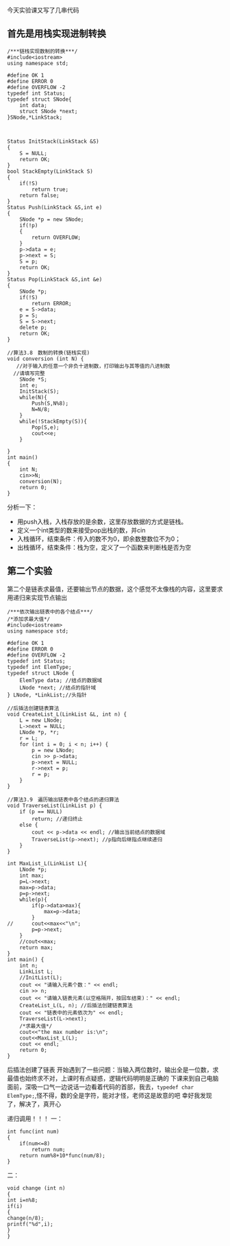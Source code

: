 今天实验课又写了几串代码
## 首先是用栈实现进制转换


```
/***链栈实现数制的转换***/
#include<iostream>
using namespace std;

#define OK 1
#define ERROR 0
#define OVERFLOW -2
typedef int Status;
typedef struct SNode{
	int data;
	struct SNode *next;
}SNode,*LinkStack;



Status InitStack(LinkStack &S)
{
	S = NULL;
	return OK;
}
bool StackEmpty(LinkStack S)
{
	if(!S)
		return true;
	return false;
}
Status Push(LinkStack &S,int e)
{
	SNode *p = new SNode;
	if(!p)
	{
		return OVERFLOW;
	}
	p->data = e;
	p->next = S;
	S = p;
	return OK;
}
Status Pop(LinkStack &S,int &e)
{
	SNode *p;
	if(!S)
		return ERROR;
	e = S->data;
	p = S;
	S = S->next;
	delete p;
	return OK;
}

//算法3.8　数制的转换(链栈实现)
void conversion (int N) {
   //对于输入的任意一个非负十进制数，打印输出与其等值的八进制数
  //请填写完整
	SNode *S;
	int e;
	InitStack(S);
	while(N){
		Push(S,N%8);
		N=N/8;
	}
	while(!StackEmpty(S)){
		Pop(S,e);
		cout<<e;
	}

}
int main()
{
	int N;
	cin>>N;
	conversion(N);
	return 0;
}

```

分析一下：
* 用push入栈，入栈存放的是余数，这里存放数据的方式是链栈。
* 定义一个int类型的数来接受pop出栈的数，并cin
* 入栈循环，结束条件：传入的数不为0，即余数整数位不为0；
* 出栈循环，结束条件：栈为空，定义了一个函数来判断栈是否为空

## 第二个实验
第二个是链表求最值，还要输出节点的数据，这个感觉不太像栈的内容，这里要求用递归来实现节点输出


```
/***依次输出链表中的各个结点***/
/*添加求最大值*/
#include<iostream>
using namespace std;

#define OK 1
#define ERROR 0
#define OVERFLOW -2
typedef int Status;
typedef int ElemType;
typedef struct LNode {
	ElemType data; //结点的数据域
	LNode *next; //结点的指针域
} LNode, *LinkList;//头指针

//后插法创建链表算法
void CreateList_L(LinkList &L, int n) {
	L = new LNode;
	L->next = NULL;
	LNode *p, *r;
	r = L;
	for (int i = 0; i < n; i++) {
		p = new LNode;
		cin >> p->data;
		p->next = NULL;
		r->next = p;
		r = p;
	}
}

//算法3.9　遍历输出链表中各个结点的递归算法
void TraverseList(LinkList p) {
	if (p == NULL)
		return; //递归终止
	else {
		cout << p->data << endl; //输出当前结点的数据域
		TraverseList(p->next); //p指向后继指点继续递归
	}
}

int MaxList_L(LinkList L){
	LNode *p;
	int max;
	p=L->next;
	max=p->data;
	p=p->next;
	while(p){
		if(p->data>max){
			max=p->data;
		}
//		cout<<max<<"\n";
		p=p->next;
	}
	//cout<<max;
	return max;
}
int main() {
	int n;
	LinkList L;
	//InitList(L);
	cout << "请输入元素个数：" << endl;
	cin >> n;
	cout << "请输入链表元素(以空格隔开，按回车结束)：" << endl;
	CreateList_L(L, n); //后插法创建链表算法
	cout << "链表中的元素依次为" << endl;
	TraverseList(L->next);
	/*求最大值*/
	cout<<"the max number is:\n";
	cout<<MaxList_L(L);
	cout << endl;
	return 0;
}
```
后插法创建了链表
开始遇到了一些问题：当输入两位数时，输出全是一位数，求最值也始终求不对，上课时有点疑惑，逻辑代码明明是正确的
下课来到自己电脑面前，深吸一口气一边说话一边看着代码的首部，我去，`typedef char ElemType;`,怪不得，数的全是字符，能对才怪，老师这是故意的吧
幸好我发现了，解决了，真开心

递归调用！！！
一：


```
int func(int num)
{
    if(num<=8)
        return num;
    return num%8+10*func(num/8);
}
```
二：


```
void change (int n)
{
int i=n%8;
if(i)
{
change(n/8);
printf("%d",i);
}
}
```




